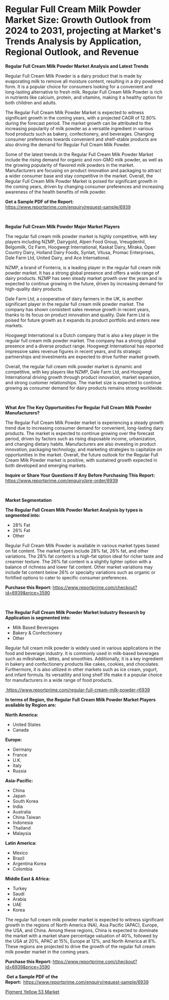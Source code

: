 <p><h1>Regular Full Cream Milk Powder Market Size: Growth Outlook from 2024 to 2031, projecting at Market's Trends Analysis by Application, Regional Outlook, and Revenue</h1></p><p><strong>Regular Full Cream Milk Powder Market Analysis and Latest Trends</strong></p>
<p><p>Regular Full Cream Milk Powder is a dairy product that is made by evaporating milk to remove all moisture content, resulting in a dry powdered form. It is a popular choice for consumers looking for a convenient and long-lasting alternative to fresh milk. Regular Full Cream Milk Powder is rich in nutrients like calcium, protein, and vitamins, making it a healthy option for both children and adults.</p><p>The Regular Full Cream Milk Powder Market is expected to witness significant growth in the coming years, with a projected CAGR of 12.80% during the forecast period. The market growth can be attributed to the increasing popularity of milk powder as a versatile ingredient in various food products such as bakery, confectionery, and beverages. Changing consumer preferences towards convenient and shelf-stable products are also driving the demand for Regular Full Cream Milk Powder.</p><p>Some of the latest trends in the Regular Full Cream Milk Powder Market include the rising demand for organic and non-GMO milk powder, as well as the growing popularity of flavored milk powders in the market. Manufacturers are focusing on product innovation and packaging to attract a wider consumer base and stay competitive in the market. Overall, the Regular Full Cream Milk Powder Market is poised for significant growth in the coming years, driven by changing consumer preferences and increasing awareness of the health benefits of milk powder.</p></p>
<p><strong>Get a Sample PDF of the Report:&nbsp;</strong> <a href="https://www.reportprime.com/enquiry/request-sample/6939">https://www.reportprime.com/enquiry/request-sample/6939</a></p>
<p>&nbsp;</p>
<p><strong>Regular Full Cream Milk Powder Major Market Players</strong></p>
<p><p>The regular full cream milk powder market is highly competitive, with key players including NZMP, Dairygold, Alpen Food Group, Vreugdenhil, Belgomilk, Oz Farm, Hoogwegt International, Kaskat Dairy, Miraka, Open Country Dairy, Holland Dairy Foods, Synlait, Vitusa, Promac Enterprises, Dale Farm Ltd, United Dairy, and Ace International.</p><p>NZMP, a brand of Fonterra, is a leading player in the regular full cream milk powder market. It has a strong global presence and offers a wide range of dairy products. NZMP has seen steady market growth over the years and is expected to continue growing in the future, driven by increasing demand for high-quality dairy products.</p><p>Dale Farm Ltd, a cooperative of dairy farmers in the UK, is another significant player in the regular full cream milk powder market. The company has shown consistent sales revenue growth in recent years, thanks to its focus on product innovation and quality. Dale Farm Ltd is poised for future growth as it expands its product portfolio and enters new markets.</p><p>Hoogwegt International is a Dutch company that is also a key player in the regular full cream milk powder market. The company has a strong global presence and a diverse product range. Hoogwegt International has reported impressive sales revenue figures in recent years, and its strategic partnerships and investments are expected to drive further market growth.</p><p>Overall, the regular full cream milk powder market is dynamic and competitive, with key players like NZMP, Dale Farm Ltd, and Hoogwegt International driving growth through product innovation, market expansion, and strong customer relationships. The market size is expected to continue growing as consumer demand for dairy products remains strong worldwide.</p></p>
<p>&nbsp;</p>
<p><strong>What Are The Key Opportunities For Regular Full Cream Milk Powder Manufacturers?</strong></p>
<p><p>The Regular Full Cream Milk Powder market is experiencing a steady growth trend due to increasing consumer demand for convenient, long-lasting dairy products. The market is expected to continue growing over the forecast period, driven by factors such as rising disposable income, urbanization, and changing dietary habits. Manufacturers are also investing in product innovation, packaging technology, and marketing strategies to capitalize on opportunities in the market. Overall, the future outlook for the Regular Full Cream Milk Powder market is positive, with sustained growth expected in both developed and emerging markets.</p></p>
<p><strong>Inquire or Share Your Questions If Any Before Purchasing This Report:</strong> <a href="https://www.reportprime.com/enquiry/pre-order/6939">https://www.reportprime.com/enquiry/pre-order/6939</a></p>
<p>&nbsp;</p>
<p><strong>Market Segmentation</strong></p>
<p><strong>The Regular Full Cream Milk Powder Market Analysis by types is segmented into:</strong></p>
<p><ul><li>28% Fat</li><li>26% Fat</li><li>Other</li></ul></p>
<p><p>Regular Full Cream Milk Powder is available in various market types based on fat content. The market types include 28% fat, 26% fat, and other variations. The 28% fat content is a high-fat option ideal for richer taste and creamier texture. The 26% fat content is a slightly lighter option with a balance of richness and lower fat content. Other market variations may include fat content below 26% or specialty variations such as organic or fortified options to cater to specific consumer preferences.</p></p>
<p><strong>Purchase this Report:&nbsp;</strong><a href="https://www.reportprime.com/checkout?id=6939&price=3590">https://www.reportprime.com/checkout?id=6939&price=3590</a></p>
<p>&nbsp;</p>
<p><strong>The Regular Full Cream Milk Powder Market Industry Research by Application is segmented into:</strong></p>
<p><ul><li>Milk Based Beverages</li><li>Bakery & Confectionery</li><li>Other</li></ul></p>
<p><p>Regular full cream milk powder is widely used in various applications in the food and beverage industry. It is commonly used in milk-based beverages such as milkshakes, lattes, and smoothies. Additionally, it is a key ingredient in bakery and confectionery products like cakes, cookies, and chocolates. Furthermore, it is also utilized in other markets such as ice cream, yogurt, and infant formula. Its versatility and long shelf life make it a popular choice for manufacturers in a wide range of food products.</p></p>
<p><a href="https://www.reportprime.com/regular-full-cream-milk-powder-r6939">&nbsp;https://www.reportprime.com/regular-full-cream-milk-powder-r6939</a></p>
<p><strong>In terms of Region, the Regular Full Cream Milk Powder Market Players available by Region are:</strong></p>
<p>
    <p> <strong> North America: </strong>
        <ul>
            <li>United States</li>
            <li>Canada</li>
        </ul>
        </p> 
    <p> <strong> Europe: </strong>
        <ul>
            <li>Germany</li>
            <li>France</li>
            <li>U.K.</li>
            <li>Italy</li>
            <li>Russia</li>
        </ul>
        </p> 
    <p> <strong> Asia-Pacific: </strong>
        <ul>
            <li>China</li>
            <li>Japan</li>
            <li>South Korea</li>
            <li>India</li>
            <li>Australia</li>
            <li>China Taiwan</li>
            <li>Indonesia</li>
            <li>Thailand</li>
            <li>Malaysia</li>
        </ul>
        </p> 
    <p> <strong> Latin America: </strong>
        <ul>
            <li>Mexico</li>
            <li>Brazil</li>
            <li>Argentina Korea</li>
            <li>Colombia</li>
        </ul>
        </p> 
    <p> <strong> Middle East & Africa: </strong>
        <ul>
            <li>Turkey</li>
            <li>Saudi</li>
            <li>Arabia</li>
            <li>UAE</li>
            <li>Korea</li>
        </ul>
    </p>
    </p>
<p><p>The regular full cream milk powder market is expected to witness significant growth in the regions of North America (NA), Asia Pacific (APAC), Europe, the USA, and China. Among these regions, China is expected to dominate the market with a market share percentage valuation of 40%, followed by the USA at 20%, APAC at 15%, Europe at 12%, and North America at 8%. These regions are projected to drive the growth of the regular full cream milk powder market in the coming years.</p></p>
<p><strong>Purchase this Report: </strong><a href="https://www.reportprime.com/checkout?id=6939&price=3590">https://www.reportprime.com/checkout?id=6939&price=3590</a></p>
<p>&nbsp;<strong>Get a Sample PDF of the Report:&nbsp;&nbsp;</strong><a href="https://www.reportprime.com/enquiry/request-sample/6939">https://www.reportprime.com/enquiry/request-sample/6939</a></p>
<p><strong></strong></p>
<p><p><a href="https://cautious-neon-760.notion.site/Pigment-Yellow-53-Market-Size-2024-2031-Global-Industrial-Analysis-Key-Geographical-Regions-Mark-bd09074a56134c2285efb51914f73e34">Pigment Yellow 53 Market</a></p></p>
